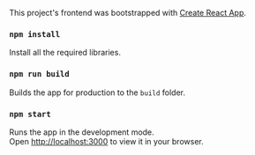 
This project's frontend was bootstrapped with [Create React App](https://github.com/facebook/create-react-app).

### `npm install`

Install all the required libraries.

### `npm run build`

Builds the app for production to the `build` folder.

### `npm start`

Runs the app in the development mode.\
Open [http://localhost:3000](http://localhost:3000) to view it in your browser.